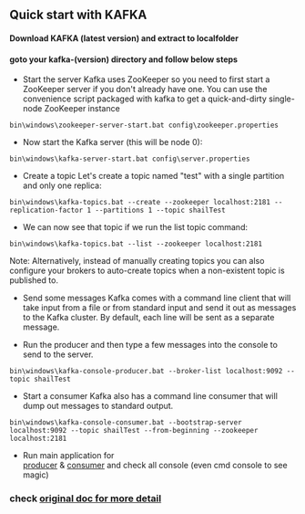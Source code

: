 Quick start with KAFKA
--------------------------
#### Download KAFKA (latest version) and extract to localfolder
#### goto your kafka-(version) directory and follow below steps 

* Start the server
Kafka uses ZooKeeper so you need to first start a ZooKeeper server if you don't already have one. You can use the convenience script packaged with kafka to get a quick-and-dirty single-node ZooKeeper instance	
``` 
bin\windows\zookeeper-server-start.bat config\zookeeper.properties 
```

* Now start the Kafka server (this will be node 0):
```
bin\windows\kafka-server-start.bat config\server.properties
```

* Create a topic
  Let's create a topic named "test" with a single partition and only one replica:
```
bin\windows\kafka-topics.bat --create --zookeeper localhost:2181 --replication-factor 1 --partitions 1 --topic shailTest
```

- We can now see that topic if we run the list topic command:
```
bin\windows\kafka-topics.bat --list --zookeeper localhost:2181
```
Note: Alternatively, instead of manually creating topics you can also configure your brokers to auto-create topics when a non-existent topic is published to.
	
* Send some messages
Kafka comes with a command line client that will take input from a file or from standard input and send it out as messages to the Kafka cluster. By default, each line will be sent as a separate message.

 - Run the producer and then type a few messages into the console to send to the server.
```
bin\windows\kafka-console-producer.bat --broker-list localhost:9092 --topic shailTest
```

 - Start a consumer
  Kafka also has a command line consumer that will dump out messages to standard output.
```
bin\windows\kafka-console-consumer.bat --bootstrap-server localhost:9092 --topic shailTest --from-beginning --zookeeper localhost:2181
```	
* Run main application for  
[producer](https://github.com/gitish/kafka-sample-programs/blob/master/src/main/java/com/mapr/examples/Producer.java)
&
[consumer](https://github.com/gitish/kafka-sample-programs/blob/master/src/main/java/com/mapr/examples/Consumer.java)
and check all console (even cmd console to see magic)

### check [original doc for more detail](https://github.com/mapr-demos/kafka-sample-programs)
